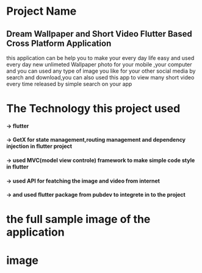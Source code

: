 # Project Name
   ## Dream Wallpaper and Short Video Flutter Based Cross Platform Application
 this application can be help you to make your every day life easy and used every day new unlimeted Wallpaper photo for your mobile ,your computer and you can used any type of image you like for your other social media by search and download,you can also  used this app to view many short video every time released by simple search on your app

# The Technology this project used
  #### -> flutter 
  #### -> GetX for state management,routing management and dependency injection in flutter project
  #### -> used MVC(model view controle) framework to make simple code style in flutter
  #### -> used API for featching the image and video from internet
  ####  -> and used flutter package from pubdev  to integrete in to the project
 
# the full sample image of the application
<div style:{width:1200px,position:flex,flex-direction:row,justify-content:center}>
   <div style:{width:200px,background:black,border-radius:50px}>
         <h1>image</h1>
   </div>
</div>
